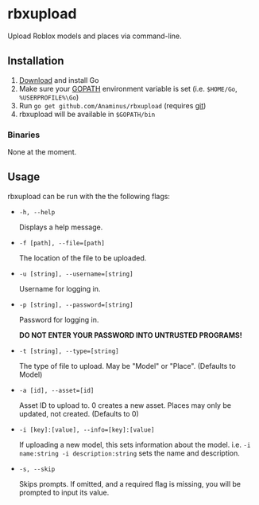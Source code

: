 # rbxupload

Upload Roblox models and places via command-line.

## Installation

1. [Download](http://code.google.com/p/go/downloads/list) and install Go
2. Make sure your [GOPATH](http://golang.org/doc/code.html#GOPATH) environment
   variable is set (i.e. `$HOME/Go`, `%USERPROFILE%\Go`)
3. Run `go get github.com/Anaminus/rbxupload` (requires
   [git](http://golang.org/s/gogetcmd))
5. rbxupload will be available in `$GOPATH/bin`

### Binaries

None at the moment.

## Usage

rbxupload can be run with the the following flags:

* `-h, --help`

	Displays a help message.

* `-f [path], --file=[path]`

	The location of the file to be uploaded.

* `-u [string], --username=[string]`

	Username for logging in.

* `-p [string], --password=[string]`

	Password for logging in.

	**DO NOT ENTER YOUR PASSWORD INTO UNTRUSTED PROGRAMS!**

* `-t [string], --type=[string]`

	The type of file to upload. May be "Model" or "Place". (Defaults to Model)

* `-a [id], --asset=[id]`

	Asset ID to upload to. 0 creates a new asset. Places may only be updated,
	not created. (Defaults to 0)

* `-i [key]:[value], --info=[key]:[value]`

	If uploading a new model, this sets information about the model. i.e. `-i
	name:string -i description:string` sets the name and description.

* `-s, --skip`

	Skips prompts. If omitted, and a required flag is missing, you will be
	prompted to input its value.
